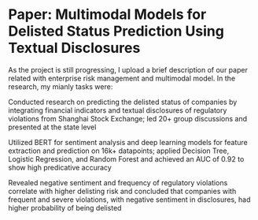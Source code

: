 # Paper: Multimodal Models for Delisted Status Prediction Using Textual Disclosures
As the project is still progressing, I upload a brief description of our paper related with enterprise risk management and multimodal model. In the research, my mianly tasks were: 

  Conducted research on predicting the delisted status of companies by integrating financial indicators and textual disclosures of regulatory violations from Shanghai Stock Exchange; led 20+ group discussions and presented at the state level
 
  Utilized BERT for sentiment analysis and deep learning models for feature extraction and prediction on 16k+ datapoints; applied Decision Tree, Logistic Regression, and Random Forest and achieved an AUC of 0.92 to show high predicative accuracy
 
  Revealed negative sentiment and frequency of regulatory violations correlate with higher delisting risk and concluded that companies with frequent and severe violations, with negative sentiment in disclosures, had  higher probability of being delisted
